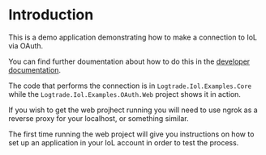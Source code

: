 # Introduction 
This is a demo application demonstrating how to make a connection to IoL via OAuth.

You can find further doumentation about how to do this in the [developer documentation](https://developer.logtrade.info/logtrade-iol-core-programmers-guide/connecting-applications/).

The code that performs the connection is in `Logtrade.Iol.Examples.Core` while the `Logtrade.Iol.Examples.OAuth.Web` project shows it in action.

If you wish to get the web projhect running you will need to use ngrok as a reverse proxy for your localhost, or something similar.

The first time running the web project will give you instructions on how to set up an application in your IoL account in order to test the process.